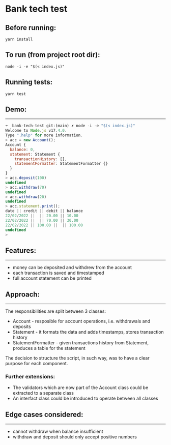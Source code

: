 # Bank tech test

## Before running:

```
yarn install
```

## To run (from project root dir):


```
node -i -e "$(< index.js)"
```

## Running tests:


```
yarn test
```

## Demo:

---

```js
➜  bank-tech-test git:(main) ✗ node -i -e "$(< index.js)"
Welcome to Node.js v17.4.0.
Type ".help" for more information.
> acc = new Account();
Account {
  balance: 0,
  statement: Statement {
    transactionHistory: [],
    statementFormatter: StatementFormatter {}
  }
}
> acc.deposit(100)
undefined
> acc.withdraw(70)
undefined
> acc.withdraw(20)
undefined
> acc.statement.print();
date || credit || debit || balance
22/02/2022 ||  || 20.00 || 10.00
22/02/2022 ||  || 70.00 || 30.00
22/02/2022 || 100.00 ||  || 100.00
undefined
>
```

## Features:

---

- money can be deposited and withdrew from the account
- each transaction is saved and timestamped
- full account statement can be printed

## Approach:

---

The responsibilities are split between 3 classes:

- Account - resposible for account operations, i.e. withdrawals and deposits
- Statement - it formats the data and adds timestamps, stores transaction history
- StatementFormatter - given transactions history from Statement, produces a table for the statement

The decision to structure the script, in such way, was to have a clear purpose for each component. 

### Further extensions:
- The validators which are now part of the Account class could be extracted to a separate class
- An interfact class could be introduced to operate between all classes


## Edge cases considered:

---

- cannot withdraw when balance insufficient
- withdraw and deposit should only accept positive numbers

